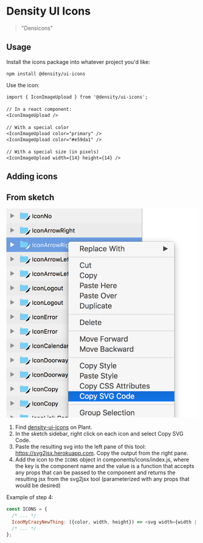 # Density UI Icons

> "Densicons"

## Usage

Install the icons package into whatever project you'd like:
```
npm install @density/ui-icons
```

Use the icon:
```
import { IconImageUpload } from '@density/ui-icons';

// In a react component:
<IconImageUpload />

// With a special color
<IconImageUpload color="primary" />
<IconImageUpload color="#e59da1" />

// With a special size (in pixels)
<IconImageUpload width={14} height={14} />
```

## Adding icons

## From sketch
![sketch-svg.png](sketch-svg.png)

1. Find [density-ui-icons](https://projects.plantapp.io/p/16938?r=1) on Plant.
2. In the sketch sidebar, right click on each icon and select Copy SVG Code.
3. Paste the resulting svg into the left pane of this tool: https://svg2jsx.herokuapp.com. Copy the output from the right pane.
4. Add the icon to the `ICONS` object in components/icons/index.js, where the key is the component
   name and the value is a function that accepts any props that can be passed to the component and
   returns the resulting jsx from the svg2jsx tool (parameterized with any props that would be
   desired)

Example of step 4:
```javascript
const ICONS = {
  /* ... */
  IconMyCrazyNewThing: ({color, width, height}) => <svg width={width || 18} height={height || 18}>...</svg>,
  /* ... */
};
```

